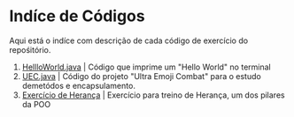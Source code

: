 # Indíce de Códigos
Aqui está o indíce com descrição de cada código de exercício do repośitório.

 1. [HellloWorld.java](https://github.com/NekoYasha7/Desafio-java-bootcamp-DIO/blob/master/codigos/HelloWorld.java) | Código que imprime um "Hello World" no terminal
 2. [UEC.java](https://github.com/NekoYasha7/Desafio-java-bootcamp-DIO/tree/master/codigos/UEC/src/uec) | Código do projeto "Ultra Emoji Combat" para o estudo demetódos e encapsulamento.
 3. [Exercício de Herança](https://github.com/NekoYasha7/Desafio-java-bootcamp-DIO/tree/master/codigos/heranca) | Exercício para treino de Herança, um dos pilares da POO
